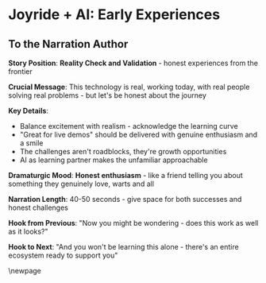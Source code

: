# Joyride + AI: Early Experiences

## To the Narration Author

**Story Position**: **Reality Check and Validation** - honest experiences from the frontier

**Crucial Message**: This technology is real, working today, with real people solving real problems - but let's be honest about the journey

**Key Details**:
- Balance excitement with realism - acknowledge the learning curve
- "Great for live demos" should be delivered with genuine enthusiasm and a smile
- The challenges aren't roadblocks, they're growth opportunities
- AI as learning partner makes the unfamiliar approachable

**Dramaturgic Mood**: **Honest enthusiasm** - like a friend telling you about something they genuinely love, warts and all

**Narration Length**: 40-50 seconds - give space for both successes and honest challenges

**Hook from Previous**: "Now you might be wondering - does this work as well as it looks?"

**Hook to Next**: "And you won't be learning this alone - there's an entire ecosystem ready to support you"

\newpage